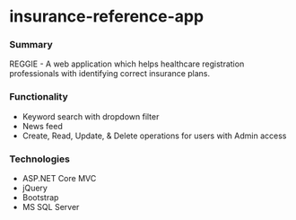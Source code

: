 # insurance-reference-app

### Summary
REGGIE - A web application which helps healthcare registration professionals with identifying correct insurance plans.

### Functionality
* Keyword search with dropdown filter
* News feed
* Create, Read, Update, & Delete operations for users with Admin access

### Technologies
* ASP.NET Core MVC
* jQuery
* Bootstrap
* MS SQL Server

